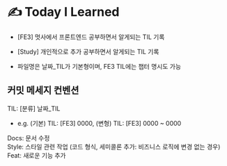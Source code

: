 # ✍️ Today I Learned

* [FE3] 멋사에서 프론트엔드 공부하면서 알게되는 TIL 기록 
* [Study] 개인적으로 추가 공부하면서 알게되는 TIL 기록

* 파일명은 날짜_TIL가 기본형이며, FE3 TIL에는 챕터 명시도 가능  


## 커밋 메세지 컨벤션
TIL: [분류] 날짜_TIL   
- e.g. (기본) TIL: [FE3] 0000, (변형) TIL: [FE3] 0000 ~ 0000  

Docs: 문서 수정   
Style: 스타일 관련 작업 (코드 형식, 세미콜론 추가: 비즈니스 로직에 변경 없는 경우)  
Feat: 새로운 기능 추가 